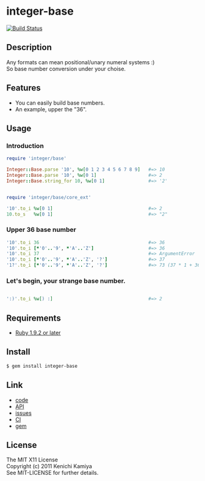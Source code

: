 integer-base
=============

[![Build Status](https://secure.travis-ci.org/kachick/integer-base.png)](http://travis-ci.org/kachick/integer-base)

Description
-----------

Any formats can mean positional/unary numeral systems :)  
So base number conversion under your choise.

Features
--------

* You can easily build base numbers.
* An example, upper the "36".

Usage
-----

### Introduction

```ruby
require 'integer/base'

Integer::Base.parse '10', %w[0 1 2 3 4 5 6 7 8 9]   #=> 10
Integer::Base.parse '10', %w[0 1]                   #=> 2
Integer::Base.string_for 10, %w[0 1]                #=> '2'


require 'integer/base/core_ext'

'10'.to_i %w[0 1]                                   #=> 2
10.to_s   %w[0 1]                                   #=> "2"
```

### Upper 36 base number

```ruby
'10'.to_i 36                                        #=> 36
'10'.to_i [*'0'..'9', *'A'..'Z']                    #=> 36
'10'.to_i 37                                        #=> ArgumentError
'10'.to_i [*'0'..'9', *'A'..'Z', '?']               #=> 37
'1?'.to_i [*'0'..'9', *'A'..'Z', '?']               #=> 73 (37 * 1 + 36 * 1)
```

### Let's begin, your strange base number.

```ruby

':)'.to_i %w[) :]                                   #=> 2
```

Requirements
-------------

* [Ruby 1.9.2 or later](http://travis-ci.org/#!/kachick/integer-base)

Install
-------

```bash
$ gem install integer-base
```

Link
----

* [code](https://github.com/kachick/integer-base)
* [API](http://kachick.github.com/integer-base/yard/frames.html)
* [issues](https://github.com/kachick/integer-base/issues)
* [CI](http://travis-ci.org/#!/kachick/integer-base)
* [gem](https://rubygems.org/gems/integer-base)

License
--------

The MIT X11 License  
Copyright (c) 2011 Kenichi Kamiya  
See MIT-LICENSE for further details.
